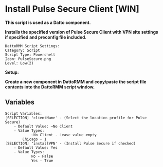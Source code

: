# Install Pulse Secure Client [WIN]

**This script is used as a Datto component.**

**Installs the specified version of Pulse Secure Client with VPN site settings if specified and preconfig file included.**

```
DattoRMM Script Settings:
Category: Script
Script Type: Powershell
Icon: PulseSecure.png
Level: Low(2)
```
**Setup:**

**Create a new component in DattoRMM and copy/paste the script file contents into the DattoRMM script window.**

## Variables
```
Script Variables:
[SELECTION] 'clientName' - (Select the location profile for Pulse Secure)
	- Default Value: ~No Client
	- Value Types:
    		~No Client - Leave value empty
		Chicago - 1
[SELECTION] 'installVPN' - (Install Pulse Secure if checked)
	- Default Value: Yes
	- Value Types:
    		No - False
    		Yes - True
```
  
